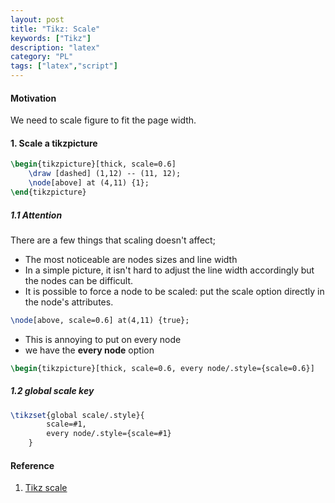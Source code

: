 ```yaml
---
layout: post
title: "Tikz: Scale"
keywords: ["Tikz"]
description: "latex"
category: "PL"
tags: ["latex","script"]
---
```


#### Motivation
We need to scale figure to fit the page width.

#### 1. Scale a tikzpicture

```latex
\begin{tikzpicture}[thick, scale=0.6]
	\draw [dashed] (1,12) -- (11, 12);
	\node[above] at (4,11) {1};
\end{tikzpicture}
```


##### 1.1 Attention
There are a few things that scaling doesn't affect;
- The most noticeable are nodes sizes and line width
- In a simple picture, it isn't hard to adjust the line width accordingly but the nodes can be difficult.
- It is possible to force a node to be scaled: put the scale option directly in the node's attributes.

```latex
\node[above, scale=0.6] at(4,11) {true};
```
- This is annoying to put on every node
- we have the **every node** option

```latex
\begin{tikzpicture}[thick, scale=0.6, every node/.style={scale=0.6}]
```

##### 1.2 global scale key

```latex
\tikzset{global scale/.style}{
		scale=#1, 
		every node/.style={scale=#1}
	}
```



#### Reference
1. [Tikz scale](https://tex.stackexchange.com/questions/26846/how-to-scale-a-tikzpicture-including-texts)
